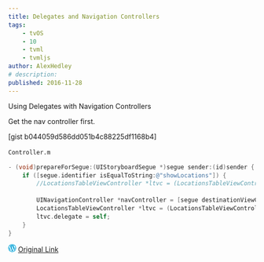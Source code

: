 ```yaml
---
title: Delegates and Navigation Controllers
tags:
    - tvOS
    - 10
    - tvml
    - tvmljs
author: AlexHedley
# description: 
published: 2016-11-28
---
```


Using Delegates with Navigation Controllers

Get the nav controller first.

[gist b044059d586dd051b4c88225df1168b4]

`Controller.m`

```objectivec
- (void)prepareForSegue:(UIStoryboardSegue *)segue sender:(id)sender {
    if ([segue.identifier isEqualToString:@"showLocations"]) {
        //LocationsTableViewController *ltvc = (LocationsTableViewController *)[segue destinationViewController];
        
        UINavigationController *navController = [segue destinationViewController];
        LocationsTableViewController *ltvc = (LocationsTableViewController *)([navController viewControllers][0]);
        ltvc.delegate = self;
    }
}
```

![Wordpress](../images/wordpress.png "Wordpress") [Original Link](https://alexhedley.wordpress.com/2016/11/28/delegates-and-navigation-controllers/)
